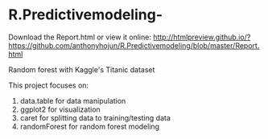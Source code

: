 # R.Predictivemodeling-

Download the Report.html or view it online: 
http://htmlpreview.github.io/?https://github.com/anthonyhojun/R.Predictivemodeling/blob/master/Report.html

Random forest with Kaggle's Titanic dataset

This project focuses on:

1. data.table for data manipulation
2. ggplot2 for visualization
3. caret for splitting data to training/testing data
4. randomForest for random forest modeling
